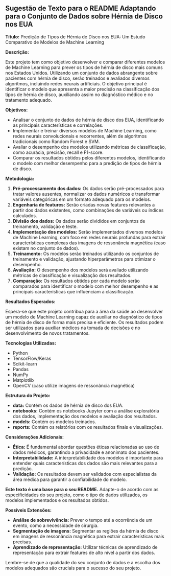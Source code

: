## Sugestão de Texto para o README Adaptando para o Conjunto de Dados sobre Hérnia de Disco nos EUA

**Título:** Predição de Tipos de Hérnia de Disco nos EUA: Um Estudo Comparativo de Modelos de Machine Learning

**Descrição:**

Este projeto tem como objetivo desenvolver e comparar diferentes modelos de Machine Learning para prever os tipos de hérnia de disco mais comuns nos Estados Unidos. Utilizando um conjunto de dados abrangente sobre pacientes com hérnia de disco, serão treinados e avaliados diversos algoritmos, incluindo redes neurais artificiais. O objetivo principal é identificar o modelo que apresenta a maior precisão na classificação dos tipos de hérnia de disco, auxiliando assim no diagnóstico médico e no tratamento adequado.

**Objetivos:**

* Analisar o conjunto de dados de hérnia de disco dos EUA, identificando as principais características e correlações.
* Implementar e treinar diversos modelos de Machine Learning, como redes neurais convolucionais e recorrentes, além de algoritmos tradicionais como Random Forest e SVM.
* Avaliar o desempenho dos modelos utilizando métricas de classificação, como acurácia, precisão, recall e F1-score.
* Comparar os resultados obtidos pelos diferentes modelos, identificando o modelo com melhor desempenho para a predição de tipos de hérnia de disco.

**Metodologia:**

1. **Pré-processamento dos dados:** Os dados serão pré-processados para tratar valores ausentes, normalizar os dados numéricos e transformar variáveis categóricas em um formato adequado para os modelos.
2. **Engenharia de features:** Serão criadas novas features relevantes a partir dos dados existentes, como combinações de variáveis ou índices calculados.
3. **Divisão dos dados:** Os dados serão divididos em conjuntos de treinamento, validação e teste.
4. **Implementação dos modelos:** Serão implementados diversos modelos de Machine Learning, com foco em redes neurais profundas para extrair características complexas das imagens de ressonância magnética (caso existam no conjunto de dados).
5. **Treinamento:** Os modelos serão treinados utilizando os conjuntos de treinamento e validação, ajustando hiperparâmetros para otimizar o desempenho.
6. **Avaliação:** O desempenho dos modelos será avaliado utilizando métricas de classificação e visualização dos resultados.
7. **Comparação:** Os resultados obtidos por cada modelo serão comparados para identificar o modelo com melhor desempenho e as principais características que influenciam a classificação.

**Resultados Esperados:**

Espera-se que este projeto contribua para a área da saúde ao desenvolver um modelo de Machine Learning capaz de auxiliar no diagnóstico de tipos de hérnia de disco de forma mais precisa e eficiente. Os resultados podem ser utilizados para auxiliar médicos na tomada de decisões e no desenvolvimento de novos tratamentos.

**Tecnologias Utilizadas:**

* Python
* TensorFlow/Keras
* Scikit-learn
* Pandas
* NumPy
* Matplotlib
* OpenCV (caso utilize imagens de ressonância magnética)

**Estrutura do Projeto:**

* **data:** Contém os dados de hérnia de disco dos EUA.
* **notebooks:** Contém os notebooks Jupyter com a análise exploratória dos dados, implementação dos modelos e avaliação dos resultados.
* **models:** Contém os modelos treinados.
* **reports:** Contém os relatórios com os resultados finais e visualizações.

**Considerações Adicionais:**

* **Ética:** É fundamental abordar questões éticas relacionadas ao uso de dados médicos, garantindo a privacidade e anonimato dos pacientes.
* **Interpretabilidade:** A interpretabilidade dos modelos é importante para entender quais características dos dados são mais relevantes para a predição.
* **Validação:** Os resultados devem ser validados com especialistas da área médica para garantir a confiabilidade do modelo.

**Este texto é uma base para o seu README.** Adapte-o de acordo com as especificidades do seu projeto, como o tipo de dados utilizados, os modelos implementados e os resultados obtidos.

**Possíveis Extensões:**

* **Análise de sobrevivência:** Prever o tempo até a ocorrência de um evento, como a necessidade de cirurgia.
* **Segmentação de imagens:** Segmentar as regiões da hérnia de disco em imagens de ressonância magnética para extrair características mais precisas.
* **Aprendizado de representação:** Utilizar técnicas de aprendizado de representação para extrair features de alto nível a partir dos dados.

Lembre-se de que a qualidade do seu conjunto de dados e a escolha dos modelos adequados são cruciais para o sucesso do seu projeto.
